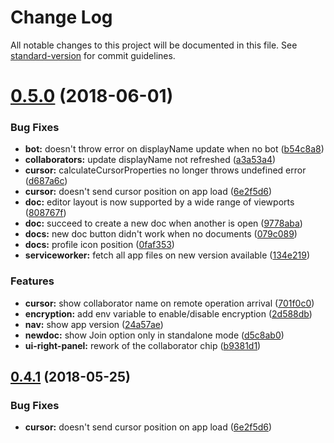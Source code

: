 # Change Log

All notable changes to this project will be documented in this file. See [standard-version](https://github.com/conventional-changelog/standard-version) for commit guidelines.

<a name="0.5.0"></a>
# [0.5.0](https://github.com/coast-team/mute/compare/v0.4.0...v0.5.0) (2018-06-01)


### Bug Fixes

* **bot:** doesn't throw error on displayName update when no bot ([b54c8a8](https://github.com/coast-team/mute/commit/b54c8a8))
* **collaborators:** update displayName not refreshed ([a3a53a4](https://github.com/coast-team/mute/commit/a3a53a4))
* **cursor:** calculateCursorProperties no longer throws undefined error ([d687a6c](https://github.com/coast-team/mute/commit/d687a6c))
* **cursor:** doesn't send cursor position on app load ([6e2f5d6](https://github.com/coast-team/mute/commit/6e2f5d6))
* **doc:** editor layout is now supported by a wide range of viewports ([808767f](https://github.com/coast-team/mute/commit/808767f))
* **doc:** succeed to create a new doc when another is open ([9778aba](https://github.com/coast-team/mute/commit/9778aba))
* **docs:** new doc button didn't work when no documents ([079c089](https://github.com/coast-team/mute/commit/079c089))
* **docs:** profile icon position ([0faf353](https://github.com/coast-team/mute/commit/0faf353))
* **serviceworker:** fetch all app files on new version available ([134e219](https://github.com/coast-team/mute/commit/134e219))


### Features

* **cursor:** show collaborator name on remote operation arrival ([701f0c0](https://github.com/coast-team/mute/commit/701f0c0))
* **encryption:** add env variable to enable/disable encryption ([2d588db](https://github.com/coast-team/mute/commit/2d588db))
* **nav:** show app version ([24a57ae](https://github.com/coast-team/mute/commit/24a57ae))
* **newdoc:** show Join option only in standalone mode ([d5c8ab0](https://github.com/coast-team/mute/commit/d5c8ab0))
* **ui-right-panel:** rework of the collaborator chip ([b9381d1](https://github.com/coast-team/mute/commit/b9381d1))



<a name="0.4.1"></a>

## [0.4.1](https://github.com/coast-team/mute/compare/v0.4.0...v0.4.1) (2018-05-25)

### Bug Fixes

- **cursor:** doesn't send cursor position on app load ([6e2f5d6](https://github.com/coast-team/mute/commit/6e2f5d6))
